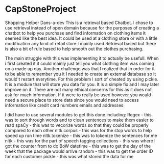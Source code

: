 # CapStoneProject
Shopping Helper
Dans-a-dev
This is a retrieval based Chatbot. I chose to use retrieval instead of open domain because for the purposes of creating a chatbot to help you purchase and find information on clothing items it seemed like the best idea. 
It could be used at a clothing store or with a little modification any kind of retail store
I mainly used Retrieval based but there is also a bit of rule based to help smooth out the clothes purchasing. 

The main struggle with this was implementing it to actually be usefull. When i first created it it could mainly just tell you what clothing item was coming on a made up day. Another challenge was that I realized that in order for it to be able to remember you it I needed to create an external database so it would't restart everytime. For this problem I sort of cheated by using pickle. It is a module that will store you data for you. It is a simple fix and I may later improve on it. There are not many ethical concerns for this as it does not ask for much information. If it were to really be used however you would need a secure place to store data since you would need to access information like credit card numbers emails and addresses

I did have to use several modules to get this done including:
Regex - this was to sort through words and to clean sentences to make them easier to read
spaCy - this was to vecorize words so that they could be properly compared to each other
nltk.corpus - this was for the stop words to help speed up run time
nltk.tokenize - this was to tokenize the sentences for me
nltk - this was for the part of speech tagging
collections - this was where I got the counter from to do BoW
datetime - this was to get the day of the week that the package would arrive
random - this was to get the order ID for each customer
pickle - this was what stored the data for me
